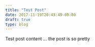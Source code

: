 ```yaml
---
title: "Test Post"
date: 2017-11-19T20:43:49-08:00
draft: true
type: blog
---
```


Test post content ... the post is so pretty
